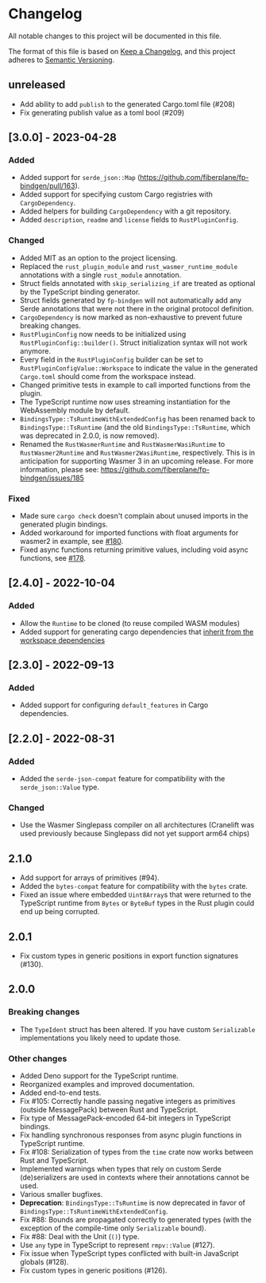 # Changelog

All notable changes to this project will be documented in this file.

The format of this file is based on
[Keep a Changelog](https://keepachangelog.com/en/1.0.0/), and this project
adheres to [Semantic Versioning](https://semver.org/spec/v2.0.0.html).

## unreleased

- Add ability to add `publish` to the generated Cargo.toml file (#208)
- Fix generating publish value as a toml bool (#209)

## [3.0.0] - 2023-04-28

### Added

- Added support for `serde_json::Map`
  (https://github.com/fiberplane/fp-bindgen/pull/163).
- Added support for specifying custom Cargo registries with `CargoDependency`.
- Added helpers for building `CargoDependency` with a git repository.
- Added `description`, `readme` and `license` fields to `RustPluginConfig`.

### Changed

- Added MIT as an option to the project licensing.
- Replaced the `rust_plugin_module` and `rust_wasmer_runtime_module` annotations
  with a single `rust_module` annotation.
- Struct fields annotated with `skip_serializing_if` are treated as optional by
  the TypeScript binding generator.
- Struct fields generated by `fp-bindgen` will not automatically add any Serde
  annotations that were not there in the original protocol definition.
- `CargoDependency` is now marked as non-exhaustive to prevent future breaking
  changes.
- `RustPluginConfig` now needs to be initialized using
  `RustPluginConfig::builder()`. Struct initialization syntax will not work
  anymore.
- Every field in the `RustPluginConfig` builder can be set to
  `RustPluginConfigValue::Workspace` to indicate the value in the generated
  `Cargo.toml` should come from the workspace instead.
- Changed primitive tests in example to call imported functions from the plugin.
- The TypeScript runtime now uses streaming instantiation for the WebAssembly
  module by default.
- `BindingsType::TsRuntimeWithExtendedConfig` has been renamed back to
  `BindingsType::TsRuntime` (and the old `BindingsType::TsRuntime`, which was
  deprecated in 2.0.0, is now removed).
- Renamed the `RustWasmerRuntime` and `RustWasmerWasiRuntime` to
  `RustWasmer2Runtime` and `RustWasmer2WasiRuntime`, respectively. This is in
  anticipation for supporting Wasmer 3 in an upcoming release. For more
  information, please see: https://github.com/fiberplane/fp-bindgen/issues/185

### Fixed

- Made sure `cargo check` doesn't complain about unused imports in the generated
  plugin bindings.
- Added workaround for imported functions with float arguments for wasmer2 in
  example, see [#180](https://github.com/fiberplane/fp-bindgen/issues/180).
- Fixed async functions returning primitive values, including void async
  functions, see [#178](https://github.com/fiberplane/fp-bindgen/issues/178).

## [2.4.0] - 2022-10-04

### Added

- Allow the `Runtime` to be cloned (to reuse compiled WASM modules)
- Added support for generating cargo dependencies that
  [inherit from the workspace dependencies](https://doc.rust-lang.org/cargo/reference/specifying-dependencies.html#inheriting-a-dependency-from-a-workspace)

## [2.3.0] - 2022-09-13

### Added

- Added support for configuring `default_features` in Cargo dependencies.

## [2.2.0] - 2022-08-31

### Added

- Added the `serde-json-compat` feature for compatibility with the
  `serde_json::Value` type.

### Changed

- Use the Wasmer Singlepass compiler on all architectures (Cranelift was used
  previously because Singlepass did not yet support arm64 chips)

## 2.1.0

- Add support for arrays of primitives (#94).
- Added the `bytes-compat` feature for compatibility with the `bytes` crate.
- Fixed an issue where embedded `Uint8Array`s that were returned to the
  TypeScript runtime from `Bytes` or `ByteBuf` types in the Rust plugin could
  end up being corrupted.

## 2.0.1

- Fix custom types in generic positions in export function signatures (#130).

## 2.0.0

### Breaking changes

- The `TypeIdent` struct has been altered. If you have custom `Serializable`
  implementations you likely need to update those.

### Other changes

- Added Deno support for the TypeScript runtime.
- Reorganized examples and improved documentation.
- Added end-to-end tests.
- Fix #105: Correctly handle passing negative integers as primitives (outside
  MessagePack) between Rust and TypeScript.
- Fix type of MessagePack-encoded 64-bit integers in TypeScript bindings.
- Fix handling synchronous responses from async plugin functions in TypeScript
  runtime.
- Fix #108: Serialization of types from the `time` crate now works between Rust
  and TypeScript.
- Implemented warnings when types that rely on custom Serde (de)serializers are
  used in contexts where their annotations cannot be used.
- Various smaller bugfixes.
- **Deprecation**: `BindingsType::TsRuntime` is now deprecated in favor of
  `BindingsType::TsRuntimeWithExtendedConfig`.
- Fix #88: Bounds are propagated correctly to generated types (with the
  exception of the compile-time only `Serializable` bound).
- Fix #88: Deal with the Unit (`()`) type.
- Use `any` type in TypeScript to represent `rmpv::Value` (#127).
- Fix issue when TypeScript types conflicted with built-in JavaScript globals
  (#128).
- Fix custom types in generic positions (#126).
